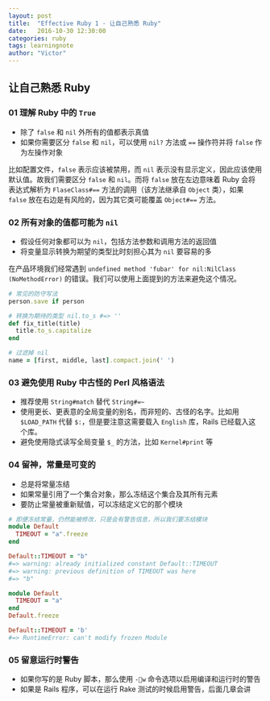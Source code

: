 ```yaml
---
layout: post
title:  "Effective Ruby 1 - 让自己熟悉 Ruby"
date:   2016-10-30 12:30:00
categories: ruby
tags: learningnote
author: "Victor"
---
```


## 让自己熟悉 Ruby

### 01 理解 Ruby 中的 `True`

* 除了 `false` 和 `nil` 外所有的值都表示真值
* 如果你需要区分 `false` 和 `nil`，可以使用 `nil?` 方法或 `==` 操作符并将 `false` 作为左操作对象

比如配置文件，`false` 表示应该被禁用，而 `nil` 表示没有显示定义，因此应该使用默认值。故我们需要区分 `false` 和 `nil`。而将 `false` 放在左边意味着 Ruby 会将表达式解析为 `FlaseClass#==` 方法的调用（该方法继承自 `Object` 类），如果 `false` 放在右边是有风险的，因为其它类可能覆盖 `Object#==` 方法。

### 02 所有对象的值都可能为 `nil`
* 假设任何对象都可以为 `nil`，包括方法参数和调用方法的返回值
* 将变量显示转换为期望的类型比时刻担心其为 `nil` 要容易的多

在产品环境我们经常遇到 `undefined method 'fubar' for nil:NilClass (NoMethodError)` 的错误。我们可以使用上面提到的方法来避免这个情况。

```ruby
# 常见的防守写法
person.save if person

# 转换为期待的类型 nil.to_s #=> ''
def fix_title(title)
  title.to_s.capitalize
end

# 过滤掉 nil
name = [first, middle, last].compact.join(' ')
```

### 03 避免使用 Ruby 中古怪的 Perl 风格语法
* 推荐使用 `String#match` 替代 `String#=~`
* 使用更长、更表意的全局变量的别名，而非短的、古怪的名字。比如用 `$LOAD_PATH` 代替 `$:`，但是要注意这需要载入 `English` 库，Rails 已经载入这个库。
* 避免使用隐式读写全局变量 `$_` 的方法，比如 `Kernel#print` 等

### 04 留神，常量是可变的
* 总是将常量冻结
* 如果常量引用了一个集合对象，那么冻结这个集合及其所有元素
* 要防止常量被重新赋值，可以冻结定义它的那个模块

```ruby
# 即便冻结常量，仍然能被修改，只是会有警告信息，所以我们要冻结模块
module Default
  TIMEOUT = "a".freeze
end

Default::TIMEOUT = "b"
#=> warning: already initialized constant Default::TIMEOUT
#=> warning: previous definition of TIMEOUT was here
#=> "b"

module Default
  TIMEOUT = "a"
end
Default.freeze

Default::TIMEOUT = 'b'
#=> RuntimeError: can't modify frozen Module
```

### 05 留意运行时警告
* 如果你写的是 Ruby 脚本，那么使用 `-w` 命令选项以启用编译和运行时的警告
* 如果是 Rails 程序，可以在运行 Rake 测试的时候启用警告，后面几章会讲
